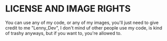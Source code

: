 # LICENSE AND IMAGE RIGHTS

You can use any of my code, or any of my images, you'll just need to give credit to me "Lenny_Dev", I don't mind uf other people use my code, is kind of trashy anyways, but if you want to, you're allowed to.
